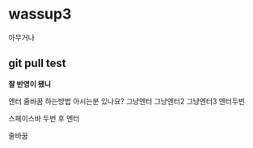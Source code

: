# wassup3

아무거나

## git pull test
**잘 반영이 됐니**


엔터 줄바꿈 하는방법 아시는분 있나요? 그냥엔터
그냥엔터2
그냥엔터3
엔터두번

스페이스바 두번 후 엔터

줄바꿈